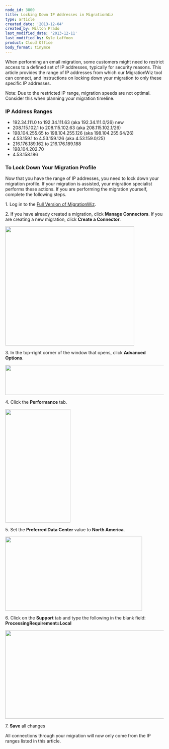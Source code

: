 ```yaml
---
node_id: 3800
title: Locking Down IP Addresses in MigrationWiz
type: article
created_date: '2013-12-04'
created_by: Milton Prado
last_modified_date: '2013-12-11'
last_modified_by: Kyle Laffoon
product: Cloud Office
body_format: tinymce
---
```


When performing an email migration, some customers might need to
restrict access to a defined set of IP addresses, typically for security
reasons.  This article provides the range of IP addresses from which our
MigrationWiz tool can connect, and instructions on locking down your
migration to only these specific IP addresses.

Note: Due to the restricted IP range, migration speeds are not optimal.
Consider this when planning your migration timeline.

### IP Address Ranges

-   192.34.111.0 to 192.34.111.63 (aka 192.34.111.0/26) new
-   208.115.102.1 to 208.115.102.63 (aka 208.115.102.1/26)
-   198.104.255.65 to 198.104.255.126 (aka 198.104.255.64/26)
-   4.53.159.1 to 4.53.159.126 (aka 4.53.159.0/25)
-   216.176.189.162 to 216.176.189.188
-   198.104.202.70
-   4.53.158.186

### To Lock Down Your Migration Profile

Now that you have the range of IP addresses, you need to lock down your
migration profile.  If your migration is assisted, your migration
specialist performs these actions.  If you are performing the migration
yourself, complete the following steps.

1\. Log in to the [Full Version of
MigrationWiz](/how-to/accessing-the-full-version-of-migrationwiz).

2\. If you have already created a migration, click **Manage Connectors**.
If you are creating a new migration, click **Create a  Connector**.

<img src="https://8026b2e3760e2433679c-fffceaebb8c6ee053c935e8915a3fbe7.ssl.cf2.rackcdn.com/field/image/Step_1.png" width="410" height="378" />



3\. In the top-right corner of the window that opens, click **Advanced
Options**.

<img src="https://8026b2e3760e2433679c-fffceaebb8c6ee053c935e8915a3fbe7.ssl.cf2.rackcdn.com/field/image/advanced.png" width="872" height="95" />



4\. Click the **Performance** tab.

<img src="https://8026b2e3760e2433679c-fffceaebb8c6ee053c935e8915a3fbe7.ssl.cf2.rackcdn.com/field/image/Step_3.png" width="207" height="360" />



5\. Set the **Preferred Data Center** value to **North America**.

<img src="https://8026b2e3760e2433679c-fffceaebb8c6ee053c935e8915a3fbe7.ssl.cf2.rackcdn.com/field/image/Step_4.png" width="435" height="235" />



6\. Click on the **Support** tab and type the following in the blank
field:  **ProcessingRequirement=Local**

<img src="https://8026b2e3760e2433679c-fffceaebb8c6ee053c935e8915a3fbe7.ssl.cf2.rackcdn.com/field/image/Step_5.png" width="786" height="281" />



7\. **Save** all changes

All connections through your migration will now only come from the IP
ranges listed in this article.







